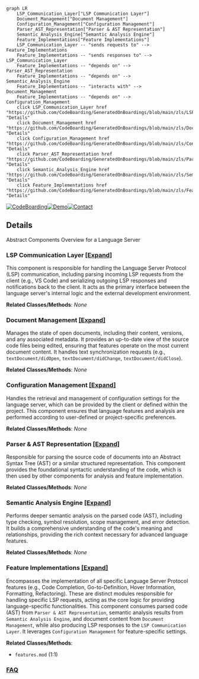 ```mermaid
graph LR
    LSP_Communication_Layer["LSP Communication Layer"]
    Document_Management["Document Management"]
    Configuration_Management["Configuration Management"]
    Parser_AST_Representation["Parser & AST Representation"]
    Semantic_Analysis_Engine["Semantic Analysis Engine"]
    Feature_Implementations["Feature Implementations"]
    LSP_Communication_Layer -- "sends requests to" --> Feature_Implementations
    Feature_Implementations -- "sends responses to" --> LSP_Communication_Layer
    Feature_Implementations -- "depends on" --> Parser_AST_Representation
    Feature_Implementations -- "depends on" --> Semantic_Analysis_Engine
    Feature_Implementations -- "interacts with" --> Document_Management
    Feature_Implementations -- "depends on" --> Configuration_Management
    click LSP_Communication_Layer href "https://github.com/CodeBoarding/GeneratedOnBoardings/blob/main/zls/LSP_Communication_Layer.md" "Details"
    click Document_Management href "https://github.com/CodeBoarding/GeneratedOnBoardings/blob/main/zls/Document_Management.md" "Details"
    click Configuration_Management href "https://github.com/CodeBoarding/GeneratedOnBoardings/blob/main/zls/Configuration_Management.md" "Details"
    click Parser_AST_Representation href "https://github.com/CodeBoarding/GeneratedOnBoardings/blob/main/zls/Parser_AST_Representation.md" "Details"
    click Semantic_Analysis_Engine href "https://github.com/CodeBoarding/GeneratedOnBoardings/blob/main/zls/Semantic_Analysis_Engine.md" "Details"
    click Feature_Implementations href "https://github.com/CodeBoarding/GeneratedOnBoardings/blob/main/zls/Feature_Implementations.md" "Details"
```

[![CodeBoarding](https://img.shields.io/badge/Generated%20by-CodeBoarding-9cf?style=flat-square)](https://github.com/CodeBoarding/GeneratedOnBoardings)[![Demo](https://img.shields.io/badge/Try%20our-Demo-blue?style=flat-square)](https://www.codeboarding.org/demo)[![Contact](https://img.shields.io/badge/Contact%20us%20-%20contact@codeboarding.org-lightgrey?style=flat-square)](mailto:contact@codeboarding.org)

## Details

Abstract Components Overview for a Language Server

### LSP Communication Layer [[Expand]](./LSP_Communication_Layer.md)
This component is responsible for handling the Language Server Protocol (LSP) communication, including parsing incoming LSP requests from the client (e.g., VS Code) and serializing outgoing LSP responses and notifications back to the client. It acts as the primary interface between the language server's internal logic and the external development environment.


**Related Classes/Methods**: _None_

### Document Management [[Expand]](./Document_Management.md)
Manages the state of open documents, including their content, versions, and any associated metadata. It provides an up-to-date view of the source code files being edited, ensuring that features operate on the most current document content. It handles text synchronization requests (e.g., `textDocument/didOpen`, `textDocument/didChange`, `textDocument/didClose`).


**Related Classes/Methods**: _None_

### Configuration Management [[Expand]](./Configuration_Management.md)
Handles the retrieval and management of configuration settings for the language server, which can be provided by the client or defined within the project. This component ensures that language features and analysis are performed according to user-defined or project-specific preferences.


**Related Classes/Methods**: _None_

### Parser & AST Representation [[Expand]](./Parser_AST_Representation.md)
Responsible for parsing the source code of documents into an Abstract Syntax Tree (AST) or a similar structured representation. This component provides the foundational syntactic understanding of the code, which is then used by other components for analysis and feature implementation.


**Related Classes/Methods**: _None_

### Semantic Analysis Engine [[Expand]](./Semantic_Analysis_Engine.md)
Performs deeper semantic analysis on the parsed code (AST), including type checking, symbol resolution, scope management, and error detection. It builds a comprehensive understanding of the code's meaning and relationships, providing the rich context necessary for advanced language features.


**Related Classes/Methods**: _None_

### Feature Implementations [[Expand]](./Feature_Implementations.md)
Encompasses the implementation of all specific Language Server Protocol features (e.g., Code Completion, Go-to-Definition, Hover Information, Formatting, Refactoring). These are distinct modules responsible for handling specific LSP requests, acting as the core logic for providing language-specific functionalities. This component consumes parsed code (AST) from `Parser & AST Representation`, semantic analysis results from `Semantic Analysis Engine`, and document content from `Document Management`, while also producing LSP responses to the `LSP Communication Layer`. It leverages `Configuration Management` for feature-specific settings.


**Related Classes/Methods**:

- `features.mod` (1:1)




### [FAQ](https://github.com/CodeBoarding/GeneratedOnBoardings/tree/main?tab=readme-ov-file#faq)